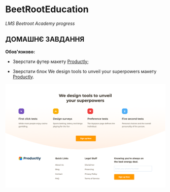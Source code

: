 # BeetRootEducation

_LMS Beetroot Academy progress_

## ДОМАШНЄ ЗАВДАННЯ

**Обов'язково:**

- Зверстати футер макету [Productly](https://www.figma.com/file/dAQCcc53GQ81O4phXyxT09/Productly);

- Зверстати блок We design tools to unveil your superpowers макету [Productly](https://www.figma.com/file/dAQCcc53GQ81O4phXyxT09/Productly).

![screenshot](./img/screenshot.png)
